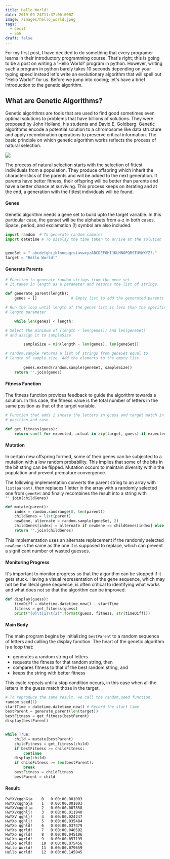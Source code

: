 ```yaml
---
title: Hello World!
date: 2019-09-24T11:37:00.000Z
image: /images/hello_world.jpeg
tags:
  - Cecil
  - SSG
draft: false
---
```

For my first post, I have decided to do something that every programer learns in their introductory programming course. That's right; this is going to be a post on writing a 'Hello World!' program in python. However, writing such a program in python barely takes 10 seconds depending on your typing speed instead let's write an evolutionary algorithm that will spell out "Hello World!" for us. Before we jump into coding; let's have a brief introduction to the genetic algorithm.

## What are Genetic Algorithms?

Genetic algorithms are tools that are used to find good sometimes even optimal solutions to problems that have billions of solutions. They were proposed by John Holland, his students and David E. Goldberg. Genetic algorithms encode a potential solution to a chromosome like data structure and apply recombination operations to preserve critical information. The basic principle on which genetic algorithm works reflects the process of natural selection.

![](/images/ga_1.jpg)

The process of natural selection starts with the selection of fittest individuals from a population. They produce offspring which inherit the characteristics of the parents and will be added to the next generation. If parents have better fitness, their offspring will be better than parents and have a better chance at surviving. This process keeps on iterating and at the end, a generation with the fittest individuals will be found.

#### Genes
Genetic algorithm needs a gene set to build upto the target variable. In this particular case, the genset will be the alphabets from a-z in both cases. Space, period, and exclamation (!) symbol are also included. 

```python
import random  # To generate random samples
import datetime # To display the time taken to arrive at the solution


geneSet = " abcdefghijklmnopqrstuvwxyzABCDEFGHIJKLMNOPQRSTUVWXYZ!."
target = "Hello World!"
```

#### Generate Parents

```python
# Function to generate random strings from the gene set. 
# It takes in length as a parameter and returns the list of strings.

def generate_parent(length):
    genes = []               # Empty list to add the generated parents

# Run the loop until length of the genes list is less than the specified
# length parameter

    while len(genes) < length:

# Select the minimum of (length - len(genes)) and len(geneSet) 
# and assign it to sampleSize 

        sampleSize = min(length - len(genes), len(geneSet))

# random.sample returns a list of strings from geneSet equal to
# length of sample size. Add the elements to the empty list.
  
        genes.extend(random.sample(geneSet, sampleSize))
    return ''.join(genes)
```

#### Fitness Function

The fitness function provides feedback to guide the algorithm towards a solution. In this case, the fitness value is the total number of letters in the same position as that of the target variable.

```python
# Function that adds 1 incase the letters in guess and target match in 
# position and case.

def get_fitness(guess):
    return sum(1 for expected, actual in zip(target, guess) if expected == actual)
```

#### Mutation

In certain new offspring formed, some of their genes can be subjected to a mutation with a low random probability. This implies that some of the bits in the bit string can be flipped. Mutation occurs to maintain diversity within the population and prevent premature convergence.

The following implementation converts the parent string to an array with `list(parent)`, then replaces 1 letter in the array with a randomly selected one from `geneSet` and finally recombines the result into a string with `''.join(childGenes)`

```python
def mutate(parent):
    index = random.randrange(0, len(parent))
    childGenes = list(parent)
    newGene, alternate = random.sample(geneSet, 2)
    childGenes[index] = alternate if newGene == childGenes[index] else newGene
    return ''.join(childGenes)
```

This implementation uses an alternate replacement if the randomly selected `newGene` is the same as the one it is supposed to replace, which can prevent a significant number of wasted guesses.

#### Monitoring Progress

It's important to monitor progress so that the algorithm can be stopped if it gets stuck. Having a visual representation of the gene sequence, which may not be the literal gene sequence, is often critical to identifying what works and what does not so that the algorithm can be improved.

```python
def display(guess):
    timeDiff = datetime.datetime.now() - startTime
    fitness = get_fitness(guess)
    print("{0}\t{1}\t{2}".format(guess, fitness, str(timeDiff)))

```

#### Main Body
The main program begins by initializing `bestParent` to a random sequence of letters and calling the display function. The heart of the genetic algorithm is a loop that:

- generates a random string of letters
- requests the fitness for that random string, then
- compares fitness to that of the best random string, and
- keeps the string with better fitness

This cycle repeats until a stop condition occurs, in this case when all the letters in the guess match those in the target.

```python
# To reproduce the same result, we call the random.seed function.
random.seed(1)
startTime = datetime.datetime.now() # Record the start time
bestParent = generate_parent(len(target)) 
bestFitness = get_fitness(bestParent)
display(bestParent)


while True:
    child = mutate(bestParent)
    childFitness = get_fitness(child)
    if bestFitness >= childFitness:
        continue
    display(child)
    if childFitness >= len(bestParent):
        break
    bestFitness = childFitness
    bestParent = child
```

#### Result:

```output
PwYXVxqghGja	0	0:00:00.001003
HwYXVxqghGja	1	0:00:00.001003
HwYXVxqghlja	2	0:00:00.007858
HwYXVxqghlj!	3	0:00:00.011940
HwYXV qghlj!	4	0:00:00.024247
HwYXo qghlj!	5	0:00:00.035484
HwYXo qghld!	6	0:00:00.037479
HwYXo qgrld!	7	0:00:00.040592
HwYXo Wgrld!	8	0:00:00.045106
HwlXo Wgrld!	9	0:00:00.057195
HwlXo World!	10	0:00:00.075456
Hwllo World!	11	0:00:00.079659
Hello World!	12	0:00:00.145945
```
